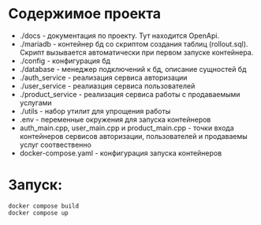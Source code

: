 # Содержимое проекта
- ./docs - документация по проекту. Тут находится OpenApi.
- ./mariadb - контейнер бд со скриптом создания таблиц (rollout.sql). Скрипт вызывается автоматически при первом запуске контейнера.
- ./config - конфигурация бд
- ./database - менеджер подключений к бд, описание сущностей бд
- ./auth_service - реализация сервиса авторизации
- ./user_service - реалиазция сервиса пользователей
- ./product_service - реализация сервиса работы с продаваемыми услугами
- ./utils - набор утилит для упрощения работы
- .env - переменные окружения для запуска контейнеров
- auth_main.cpp, user_main.cpp и product_main.cpp - точки входа контейнеров сервисов авторизации, пользователей и продаваемы услуг соотвественно
- docker-compose.yaml - конфигурация запуска контейнеров

# Запуск:
```
docker compose build
docker compose up
```